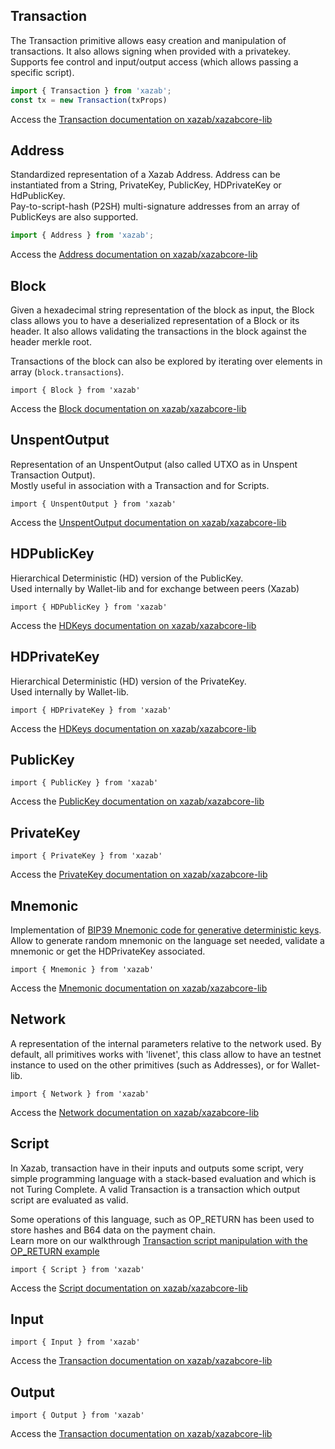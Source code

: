 ## Transaction 

The Transaction primitive allows easy creation and manipulation of transactions. It also allows signing when provided with a privatekey.  
Supports fee control and input/output access (which allows passing a specific script).
```js
import { Transaction } from 'xazab';
const tx = new Transaction(txProps)
```

Access the [Transaction documentation on xazab/xazabcore-lib](https://github.com/xazab/xazabcore-lib/blob/master/docs/transaction.md)

## Address

Standardized representation of a Xazab Address. Address can be instantiated from a String, PrivateKey, PublicKey, HDPrivateKey or HdPublicKey.  
Pay-to-script-hash (P2SH) multi-signature addresses from an array of PublicKeys are also supported.  

```js
import { Address } from 'xazab';
```

Access the [Address documentation on xazab/xazabcore-lib](https://github.com/xazab/xazabcore-lib/blob/master/docs/address.md)

## Block

Given a hexadecimal string representation of the block as input, the Block class allows you to have a deserialized representation of a Block or its header. It also allows validating the transactions in the block against the header merkle root.

Transactions of the block can also be explored by iterating over elements in array (`block.transactions`).  

`import { Block } from 'xazab'`

Access the [Block documentation on xazab/xazabcore-lib](https://github.com/xazab/xazabcore-lib/blob/master/docs/block.md)

## UnspentOutput

Representation of an UnspentOutput (also called UTXO as in Unspent Transaction Output).  
Mostly useful in association with a Transaction and for Scripts. 

`import { UnspentOutput } from 'xazab'`

Access the [UnspentOutput documentation on xazab/xazabcore-lib](https://github.com/xazab/xazabcore-lib/blob/master/docs/unspentoutput.md)

## HDPublicKey

Hierarchical Deterministic (HD) version of the PublicKey.  
Used internally by Wallet-lib and for exchange between peers (Xazab)

`import { HDPublicKey } from 'xazab'`

Access the [HDKeys documentation on xazab/xazabcore-lib](https://github.com/xazab/xazabcore-lib/blob/master/docs/hierarchical.md)

## HDPrivateKey

Hierarchical Deterministic (HD) version of the PrivateKey.  
Used internally by Wallet-lib.

`import { HDPrivateKey } from 'xazab'`

Access the [HDKeys documentation on xazab/xazabcore-lib](https://github.com/xazab/xazabcore-lib/blob/master/docs/hierarchical.md)

## PublicKey

`import { PublicKey } from 'xazab'`

Access the [PublicKey documentation on xazab/xazabcore-lib](https://github.com/xazab/xazabcore-lib/blob/master/docs/publickey.md)

## PrivateKey

`import { PrivateKey } from 'xazab'`

Access the [PrivateKey documentation on xazab/xazabcore-lib](https://github.com/xazab/xazabcore-lib/blob/master/docs/privatekey.md)

## Mnemonic

Implementation of [BIP39 Mnemonic code for generative deterministic keys](https://github.com/bitcoin/bips/blob/master/bip-0039.mediawiki).  
Allow to generate random mnemonic on the language set needed, validate a mnemonic or get the HDPrivateKey associated.  

`import { Mnemonic } from 'xazab'`

Access the [Mnemonic documentation on xazab/xazabcore-lib](https://github.com/xazab/xazabcore-lib/blob/master/docs/mnemonic.md)

## Network

A representation of the internal parameters relative to the network used. By default, all primitives works with 'livenet', this class allow to have an testnet instance to used on the other primitives (such as Addresses), or for Wallet-lib.

`import { Network } from 'xazab'`


Access the [Network documentation on xazab/xazabcore-lib](https://github.com/xazab/xazabcore-lib/blob/master/docs/networks.md)

## Script

In Xazab, transaction have in their inputs and outputs some script, very simple programming language with a stack-based evaluation and which is not Turing Complete.
A valid Transaction is a transaction which output script are evaluated as valid.  

Some operations of this language, such as OP_RETURN has been used to store hashes and B64 data on the payment chain.  
Learn more on our walkthrough [Transaction script manipulation with the OP_RETURN example](/docs/walkthroughs/op_return/or_return.md)

`import { Script } from 'xazab'`

Access the [Script documentation on xazab/xazabcore-lib](https://github.com/xazab/xazabcore-lib/blob/master/docs/script.md)


## Input

`import { Input } from 'xazab'`

Access the [Transaction documentation on xazab/xazabcore-lib](https://github.com/xazab/xazabcore-lib/blob/master/docs/transaction.md)


## Output

`import { Output } from 'xazab'`

Access the [Transaction documentation on xazab/xazabcore-lib](https://github.com/xazab/xazabcore-lib/blob/master/docs/transaction.md)
